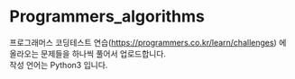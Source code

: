 # Programmers_algorithms
프로그래머스 코딩테스트 연습(https://programmers.co.kr/learn/challenges) 에 올라오는 문제들을 하나씩 풀어서 업로드합니다. \
작성 언어는 Python3 입니다.
